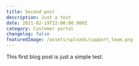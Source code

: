 ```yaml
---
title: Second post
description: Just a test
date: 2021-02-19T22:00:00.000Z
category: Customer portal
changelog: false
featuredImage: /assets/uploads/support_team.png
---
```

This first blog post is just a simple test.
